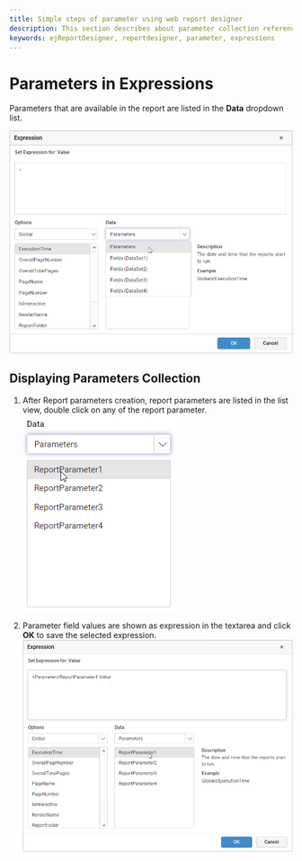 ```yaml
---
title: Simple steps of parameter using web report designer
description: This section describes about parameter collection references of expression using Bold Report Designer
keywords: ejReportDesigner, reportdesigner, parameter, expressions
---
```


# Parameters in Expressions

Parameters that are available in the report are listed in the **Data** dropdown list.

![list-of-parameter-dropdown](/static/assets/on-premise/images/report-designer/compose-report/expressions/parameter-dropdown.png)

## Displaying Parameters Collection

1. After Report parameters creation, report parameters are listed in the list view, double click on any of the report parameter.
![parameter collection in list view](/static/assets/on-premise/images/report-designer/compose-report/expressions/choose-parameter.png)

2. Parameter field values are shown as expression in the textarea and click **OK** to save the selected expression.
![selected-parameter-textarea](/static/assets/on-premise/images/report-designer/compose-report/expressions/selected-parameter.png)
